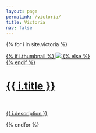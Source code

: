 ```yaml
---
layout: page
permalink: /victoria/
title: Victoria
nav: false
---
```


{% for i in site.victoria %}

<div class="project"> 
    <div class="thumbnail">
        <a href="{{ i.url }}">
        {% if i.thumbnail %}
        <img  src="{{ i.thumbnail }}?nf_resize=smartcrop&w=250&h=250"/>
        {% else %}
        <div class="thumbnail blankbox"></div>
        {% endif %}
        <span>
            <h1>{{ i.title }}</h1>
            <br/>
            <p>{{ i.description }}</p>
        </span>
        </a>
    </div>
</div>


{% endfor %}
